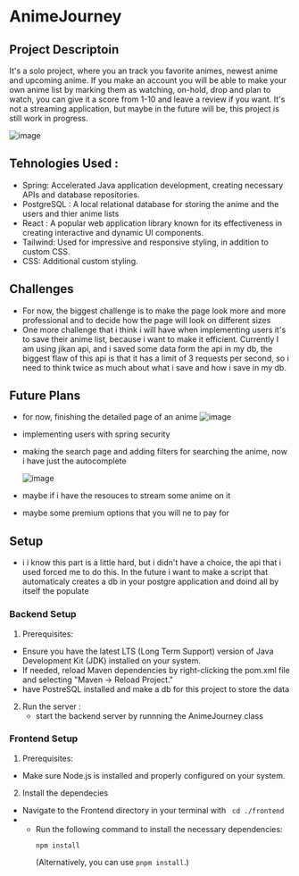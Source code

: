 # AnimeJourney
## Project Descriptoin
 It's a solo project, where you an track you favorite animes, newest anime and upcoming anime. If you make an account you will be able to make your own anime list by marking them as watching, on-hold, drop and plan to watch, you can give it a score from 1-10 and leave a review if you want. It's not a streaming application, but maybe in the future will be, this project is still work in progress.

![image](https://github.com/IacobOliver/AnimeJourney/assets/119490133/7ffbb2af-cc30-4dfe-9a2f-7682486e25a6)

 ## Tehnologies Used : 
 
 - Spring: Accelerated Java application development, creating necessary APIs and database repositories.
 - PostgreSQL : A local relational database for storing the anime and the users and thier anime lists
 - React :  A popular web application library known for its effectiveness in creating interactive and dynamic UI components.
 - Tailwind: Used for impressive and responsive styling, in addition to custom CSS.
 - CSS: Additional custom styling.

## Challenges

- For now, the biggest challenge is to make the page look more and more professional and to decide how the page will look on different sizes
- One more challenge that i think i will have when implementing users it's to save their anime list, because i want to make it efficient. Currently I am using jikan api, and i saved some data form the api in my db, the biggest flaw of this api is that it has a limit of 3 requests per second, so i need to think twice as much about what i save and how i save in my db.

## Future Plans

- for now, finishing the detailed page of an anime
 ![image](https://github.com/IacobOliver/AnimeJourney/assets/119490133/1270ac60-e807-498c-9e43-4e455642898e)

- implementing users with spring security
- making the search page and adding filters for searching the anime, now i have just the autocomplete

  ![image](https://github.com/IacobOliver/AnimeJourney/assets/119490133/7474b41a-4c02-4265-87e5-bdb3d93afb25)

  
- maybe if i have the resouces to stream some anime on it
- maybe some premium options that you will ne to pay for

## Setup 
- i i know this part is a little hard, but i didn't have a choice, the api that i used forced me to do this. In the future i want to make a script that automaticaly creates a db in your postgre application and doind all by itself the populate

 ### Backend Setup

1. Prerequisites:
 - Ensure you have the latest LTS (Long Term Support) version of Java Development Kit (JDK) installed on your system.
 - If needed, reload Maven dependencies by right-clicking the pom.xml file and selecting "Maven -> Reload Project."
 - have PostreSQL installed and make a db for this project to store the data

2. Run the server :
   - start the backend server by runnning the AnimeJourney class
  

### Frontend Setup

1. Prerequisites:
- Make sure Node.js is installed and properly configured on your system.

2. Install the dependecies
- Navigate to the Frontend directory in your terminal with ``` cd ./frontend```
- - Run the following command to install the necessary dependencies:
      ```
      npm install
      ```
      (Alternatively, you can use `pnpm install`.)
